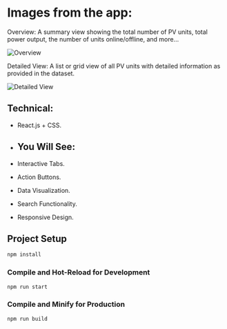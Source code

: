 # Images from the app:

Overview: A summary view showing the total number of PV units, total power output, the number of units online/offline, and more...

![Overview](https://res.cloudinary.com/dzxbbqq4l/image/upload/v1691685336/Screenshot_87_ywexxa.png)

Detailed View: A list or grid view of all PV units with detailed information as provided in the dataset.

![Detailed View](https://res.cloudinary.com/dzxbbqq4l/image/upload/v1691739142/Screenshot_88_gx9fkf.png)

## Technical:

- React.js + CSS.

- ## You Will See:

- Interactive Tabs.
- Action Buttons.
- Data Visualization.
- Search Functionality.
- Responsive Design.

## Project Setup

```sh
npm install
```

### Compile and Hot-Reload for Development

```sh
npm run start
```

### Compile and Minify for Production

```sh
npm run build
```

